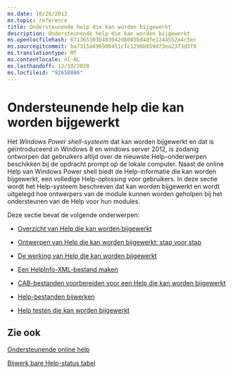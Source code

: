```yaml
---
ms.date: 10/28/2012
ms.topic: reference
title: Ondersteunende help die kan worden bijgewerkt
description: Ondersteunende help die kan worden bijgewerkt
ms.openlocfilehash: 671365303b403942d6085bd4dfe1244552a4c5ec
ms.sourcegitcommit: ba7315a496986451cfc1296b659d73ea2373d3f0
ms.translationtype: MT
ms.contentlocale: nl-NL
ms.lasthandoff: 12/10/2020
ms.locfileid: "92658086"
---
```

# <a name="supporting-updatable-help"></a>Ondersteunende help die kan worden bijgewerkt

Het *Windows Power shell-systeem* dat kan worden bijgewerkt en dat is geïntroduceerd in Windows 8 en windows server 2012, is zodanig ontworpen dat gebruikers altijd over de nieuwste Help-onderwerpen beschikken bij de opdracht prompt op de lokale computer. Naast de online Help van Windows Power shell biedt de Help-informatie die kan worden bijgewerkt, een volledige Help-oplossing voor gebruikers. In deze sectie wordt het Help-systeem beschreven dat kan worden bijgewerkt en wordt uitgelegd hoe ontwerpers van de module kunnen worden geholpen bij het ondersteunen van de Help voor hun modules.

Deze sectie bevat de volgende onderwerpen:

- [Overzicht van Help die kan worden bijgewerkt](./updatable-help-overview.md)

- [Ontwerpen van Help die kan worden bijgewerkt: stap voor stap](./updatable-help-authoring-step-by-step.md)

- [De werking van Help die kan worden bijgewerkt](./how-updatable-help-works.md)

- [Een HelpInfo-XML-bestand maken](./how-to-create-a-helpinfo-xml-file.md)

- [CAB-bestanden voorbereiden voor een Help die kan worden bijgewerkt](./how-to-prepare-updatable-help-cab-files.md)

- [Help-bestanden bijwerken](./how-to-update-help-files.md)

- [Help testen die kan worden bijgewerkt](./how-to-test-updatable-help.md)

## <a name="see-also"></a>Zie ook

[Ondersteunende online help](./supporting-online-help.md)

[Bijwerk bare Help-status tabel](/windows/deployment/deploy-whats-new)
